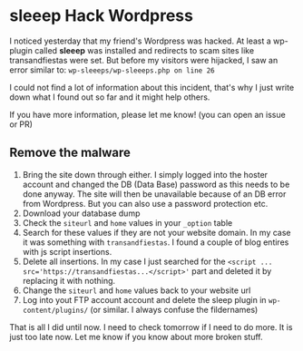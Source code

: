 # sleeep Hack Wordpress
I noticed yesterday that my friend's Wordpress was hacked. At least a wp-plugin called **sleeep** was installed and redirects to scam sites like transandfiestas were set. But before my visitors were hijacked, I saw an error similar to: `wp-sleeeps/wp-sleeeps.php on line 26`

I could not find a lot of information about this incident, that's why I just write down what I found out so far and it might help others. 

If you have more information, please let me know! (you can open an issue or PR)

## Remove the malware

1. Bring the site down through either. I simply logged into the hoster account and changed the DB (Data Base) password as this needs to be done anyway. The site will then be unavailable because of an DB error from Wordpress. But you can also use a password protection etc.
1. Download your database dump 
1. Check the `siteurl` and `home` values in your `_option` table 
1. Search for these values if they are not your website domain. In my case it was something with `transandfiestas`. I found a couple of blog entires with js script insertions. 
1. Delete all insertions. In my case I just searched for the `<script ... src='https://transandfiestas...</script>'` part and deleted it by replacing it with nothing.
1. Change the `siteurl` and `home` values back to your website url
1. Log into yout FTP account account and delete the sleep plugin in `wp-content/plugins/` (or similar. I always confuse the fildernames)

That is all I did until now. I need to check tomorrow if I need to do more. It is just too late now. Let me know if you know about more broken stuff.
